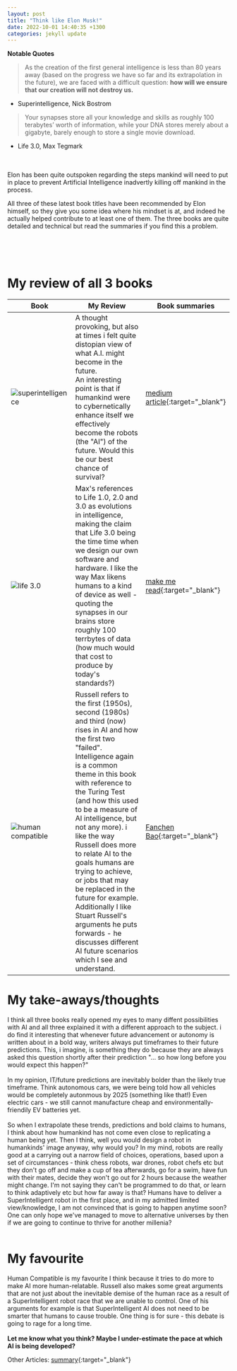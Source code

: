 ```yaml
---
layout: post
title: "Think like Elon Musk!"
date: 2022-10-01 14:40:35 +1300
categories: jekyll update
---
```


**Notable Quotes**

> As the creation of the first general intelligence is less than 80 years away (based on the progress we have so far and its extrapolation in the future), we are faced with a difficult question: **how will we ensure that our creation will not destroy us.**

- Superintelligence, Nick Bostrom

> Your synapses store all your knowledge and skills as roughly 100 terabytes’ worth of information, while your DNA stores merely about a gigabyte, barely enough to store a single movie download.

- Life 3.0, Max Tegmark

<br><br>
Elon has been quite outspoken regarding the steps mankind will need to put in place to prevent Artificial Intelligence inadvertly killing off mankind in the process.

All three of these latest book titles have been recommended by Elon himself, so they give you some idea where his mindset is at, and indeed he actually helped contribute to at least one of them. The three books are quite detailed and technical but read the summaries if you find this a problem.

<br><br><br>

# My review of all 3 books

| Book                                                                  | My Review                                                                                                                                                                                                                                                                                                                                                                                                                                                                                                                                                               | Book summaries                                                                                                                                       |
| --------------------------------------------------------------------- | ----------------------------------------------------------------------------------------------------------------------------------------------------------------------------------------------------------------------------------------------------------------------------------------------------------------------------------------------------------------------------------------------------------------------------------------------------------------------------------------------------------------------------------------------------------------------- | ---------------------------------------------------------------------------------------------------------------------------------------------------- |
| <img src="/BSumm/imgs/superintelligence.jpg" alt="superintelligence"> | A thought provoking, but also at times i felt quite distopian view of what A.I. might become in the future. <br>An interesting point is that if humankind were to cybernetically enhance itself we effectively become the robots (the "AI") of the future. Would this be our best chance of survival?                                                                                                                                                                                                                                                                   | [medium article](https://medium.com/@rossrco/book-review-superintelligence-paths-dangers-strategies-by-nick-bostrom-19675475d31f){:target="\_blank"} |
| <img src="/BSumm//imgs/life 3.jpg" alt="life 3.0">                    | Max's references to Life 1.0, 2.0 and 3.0 as evolutions in intelligence, making the claim that Life 3.0 being the time time when we design our own software and hardware. I like the way Max likens humans to a kind of device as well - quoting the synapses in our brains store roughly 100 terrbytes of data (how much would that cost to produce by today's standards?)                                                                                                                                                                                             | [make me read](https://makemeread.in/life-3-0-book-summary/){:target="\_blank"}                                                                      |
| <img src="/BSumm//imgs/human compatible.jpg" alt="human compatible">  | Russell refers to the first (1950s), second (1980s) and third (now) rises in AI and how the first two "failed". Intelligence again is a common theme in this book with reference to the Turing Test (and how this used to be a measure of AI intelligence, but not any more). i like the way Russell does more to relate AI to the goals humans are trying to achieve, or jobs that may be replaced in the future for example. Additionally I like Stuart Russell's arguments he puts forwards - he discusses different AI future scenarios which I see and understand. | [Fanchen Bao](https://fanchenbao.medium.com/book-summary-of-human-compatible-6f36a8b89bf9){:target="\_blank"}                                        |

# My take-aways/thoughts

I think all three books really opened my eyes to many diffent possibilities with AI and all three explained it with a different approach to the subject. i do find it interesting that whenever future advancement or autonomy is written about in a bold way, writers always put timeframes to their future predictions. This, i imagine, is something they do because they are always asked this question shortly after their prediction "... so how long before you would expect this happen?"<br><br>In my opinion, IT/future predictions are inevitably bolder than the likely true timeframe. Think autonomous cars, we were being told how all vehicles would be completely autonmous by 2025 (something like that!) Even electric cars - we still cannot manufacture cheap and environmentally-friendily EV batteries yet. <br><br>So when I extrapolate these trends, predictions and bold claims to humans, I think about how humankind has not come even close to replicating a human being yet. Then I think, well you would design a robot in humankinds' image anyway, why would you? In my mind, robots are really good at a carrying out a narrow field of choices, operations, based upon a set of circumstances - think chess robots, war drones, robot chefs etc but they don't go off and make a cup of tea afterwards, go for a swim, have fun with their mates, decide they won't go out for 2 hours because the weather might change. I'm not saying they can't be programmed to do that, or learn to think adaptively etc but how far away is that? Humans have to deliver a SuperIntelligent robot in the first place, and in my admitted limited view/knowledge, I am not convinced that is going to happen anytime soon? One can only hope we've managed to move to alternative universes by then if we are going to continue to thrive for another millenia?
<br><br>

# My favourite

Human Compatible is my favourite I think because it tries to do more to make AI more human-relatable. Russell also makes some great arguments that are not just about the inevitable demise of the human race as a result of a SuperIntelligent robot race that we are unable to control. One of his arguments for example is that SuperIntelligent AI does not need to be smarter that humans to cause trouble. One thing is for sure - this debate is going to rage for a long time.
<br><br>
**Let me know what you think? Maybe I under-estimate the pace at which AI is being developed?**

Other Articles:
[summary](https://www.livescience.com/29379-intelligent-robots-will-overtake-humans.html){:target="\_blank"}
